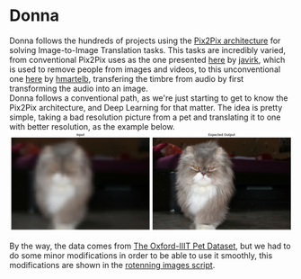 # Donna  
Donna follows the hundreds of projects using the [Pix2Pix architecture](https://arxiv.org/abs/1611.07004) for solving Image-to-Image Translation tasks. 
This tasks are incredibly varied, from conventional Pix2Pix  uses as the one presented [here](https://github.com/javirk/Person_remover)
by [javirk](https://github.com/javirk), which is used to remove people from images and videos, to this unconventional one [here](https://github.com/hmartelb/Pix2Pix-Timbre-Transfer)
by [hmartelb](https://github.com/hmartelb), transfering the timbre from audio by first transforming the audio into an image.  
Donna follows a conventional path, as we're just starting to get to know the Pix2Pix architecture, and Deep Learning for that matter. 
The idea is pretty simple, taking a bad resolution picture from a pet and translating it to one with better resolution, as the example below.  
![Expected IO](Images/expectedio.png)

By the way, the data comes from [The Oxford-IIIT Pet Dataset](https://www.robots.ox.ac.uk/~vgg/data/pets/), but we had to do some minor modifications in order 
to be able to use it smoothly, this modifications are shown in the [rotenning images script](https://github.com/RicFraga/Donna/blob/main/Creating%20dataset/Rotting%20Images.ipynb).  

